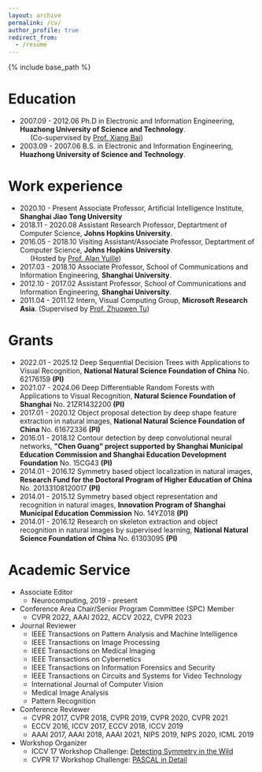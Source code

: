 ```yaml
---
layout: archive
permalink: /cv/
author_profile: true
redirect_from:
  - /resume
---
```


{% include base_path %}

Education
======
* 2007.09 - 2012.06 Ph.D in Electronic and Information Engineering, **Huazhong University of Science and Technology**. <br>
&ensp;&ensp;&ensp;(Co-supervised by [Prof. Xiang Bai](http://cloud.eic.hust.edu.cn:8071/~xbai/)) 
* 2003.09 - 2007.06 B.S. in Electronic and Information Engineering, **Huazhong University of Science and Technology**. 

Work experience
======
* 2020.10 - Present Associate Professor, Artificial Intelligence Institute, **Shanghai Jiao Tong University** 
* 2018.11 - 2020.08 Assistant Research Professor, Deptartment of Computer Science, **Johns Hopkins University**.
* 2016.05 - 2018.10 Visiting Assistant/Associate Professor, Deptartment of Computer Science, **Johns Hopkins University**. <br>
&ensp;&ensp;&ensp;(Hosted by [Prof. Alan Yuille](http://www.cs.jhu.edu/~ayuille/))
* 2017.03 - 2018.10 Associate Professor, School of Communications and Information Engineering, **Shanghai University**.
* 2012.10 - 2017.02 Assistant Professor, School of Communications and Information Engineering, **Shanghai University**.
* 2011.04 - 2011.12 Intern, Visual Computing Group, **Microsoft Research Asia**. (Supervised by [Prof. Zhuowen Tu](https://pages.ucsd.edu/~ztu/))				   

Grants
======
* 2022.01 - 2025.12       Deep Sequential Decision Trees with Applications to Visual Recognition, **National Natural Science Foundation of China** No. 62176159​ **(PI)**
* 2021.07 - 2024.06		  Deep Differentiable Random Forests with Applications to Visual Recognition, **Natural Science Foundation of Shanghai** No. 21ZR1432200 **(PI)**
* 2017.01 - 2020.12       Object proposal detection by deep shape feature extraction in natural images, **National Natural Science Foundation of China** No. 61672336​ **(PI)**
* 2016.01 - 2018.12       Contour detection by deep convolutional neural networks, **"Chen Guang" project supported by Shanghai Municipal Education Commission and Shanghai         Education Development Foundation** No. 15CG43​ **(PI)**
* 2014.01 - 2016.12       Symmetry based object localization in natural images, **Research Fund for the Doctoral Program of Higher Education of China** No. 20133108120017 **(PI)**
* 2014.01 - 2015.12       Symmetry based object representation and recognition in natural images, **Innovation Program of Shanghai Municipal Education Commission** No. 14YZ018 **(PI)**
* 2014.01 - 2016.12       Research on skeleton extraction and object recognition in natural images by supervised learning, **National Natural Science Foundation of China** No. 61303095 **(PI)**

Academic Service
======
* Associate Editor
	* Neurocomputing, 2019 - present
* Conference Area Chair/Senior Program Committee (SPC) Member
	* CVPR 2022, AAAI 2022, ACCV 2022, CVPR 2023
* Journal Reviewer	
	* IEEE Transactions on Pattern Analysis and Machine Intelligence
    * IEEE Transactions on Image Processing
	* IEEE Transactions on Medical Imaging
	* IEEE Transactions on Cybernetics
    * IEEE Transactions on Information Forensics and Security
	* IEEE Transactions on Circuits and Systems for Video Technology
	* International Journal of Computer Vision
    * Medical Image Analysis
	* Pattern Recognition
* Conference Reviewer
	* CVPR 2017, CVPR 2018, CVPR 2019, CVPR 2020, CVPR 2021
	* ECCV 2016, ICCV 2017, ECCV 2018, ICCV 2019
	* AAAI 2017, AAAI 2018, AAAI 2021, NIPS 2019, NIPS 2020, ICML 2019
* Workshop Organizer
	* ICCV 17 Workshop Challenge: [Detecting Symmetry in the Wild](https://sites.google.com/view/symcomp17/home)
	* CVPR 17 Workshop Challenge: [PASCAL in Detail](https://sites.google.com/view/pasd/home)

